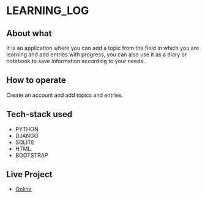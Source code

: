# LEARNING_LOG

## About what

It is an application where you can add a topic from the field in which you are 
learning and add entries with progress, you can also use it as a diary or notebook to save information according to your needs.

## How to operate

Create an account and add topics and entries.

## Tech-stack used

- PYTHON
- DJANGO
- SQLITE
- HTML
- BOOTSTRAP

## Live Project

- [Online](https://boiling-everglades-79435.herokuapp.com/)

